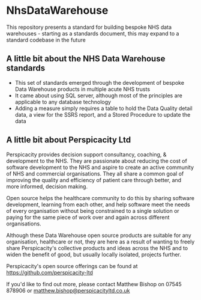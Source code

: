 # NhsDataWarehouse
This repository presents a standard for building bespoke NHS data warehouses - starting as a standards document, this may expand to a standard codebase in the future

## A little bit about the NHS Data Warehouse standards
* This set of standards emerged through the development of bespoke Data Warehouse products in multiple acute NHS trusts
* It came about using SQL server, although most of the principles are applicable to any database technology
* Adding a measure simply requires a table to hold the Data Quality detail data, a view for the SSRS report, and a Stored Procedure to update the data

## A little bit about Perspicacity Ltd
Perspicacity provides decision support consultancy, coaching, & development to the NHS. They are passionate about reducing the cost of software development to the NHS and aspire to create an active community of NHS and commercial organisations. They all share a common goal of improving the quality and efficiency of patient care through better, and more informed, decision making.

Open source helps the healthcare community to do this by sharing software development, learning from each other, and help software meet the needs of every organisation without being constrained to a single solution or paying for the same piece of work over and again across different organisations.

Although these Data Warehouse open source products are suitable for any organisation, healthcare or not, they are here as a result of wanting to freely share Perspicacity's collective products and ideas across the NHS and to widen the benefit of good, but usually locally isolated, projects further.

Perspicacity's open source offerings can be found at https://github.com/perspicacity-ltd

If you'd like to find out more, please contact Matthew Bishop on 07545 878906 or matthew.bishop@perspicacityltd.co.uk
